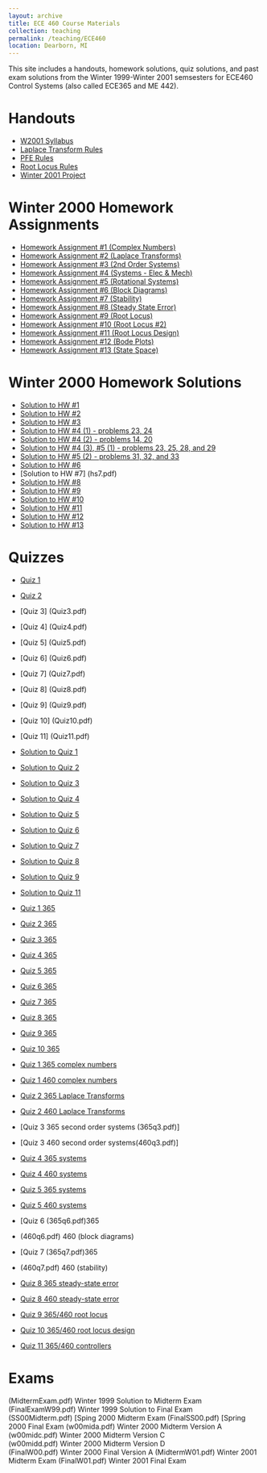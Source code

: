 ```yaml
---
layout: archive
title: ECE 460 Course Materials
collection: teaching
permalink: /teaching/ECE460
location: Dearborn, MI
---
```


This site includes a handouts, homework solutions, quiz solutions, and past exam solutions from the Winter 1999-Winter 2001 semsesters  for ECE460 Control Systems (also called ECE365 and ME 442).


Handouts
======
* [W2001 Syllabus](w2001.pdf) 
* [Laplace Transform Rules](LaplaceTransform.pdf)  
* [PFE Rules](pfexpn.pdf)  
* [Root Locus Rules](RootLocusRules.pdf) 
* [Winter 2001 Project](ProjectW01.pdf)  


Winter 2000 Homework Assignments
======
* [Homework Assignment #1 (Complex Numbers)](hq1.pdf)  
* [Homework Assignment #2 (Laplace Transforms)](hq2.pdf)  
* [Homework Assignment #3 (2nd Order Systems)](hq3.pdf) 
* [Homework Assignment #4 (Systems - Elec & Mech)](hq4.pdf) 
* [Homework Assignment #5 (Rotational Systems)](hq5.pdf) 
* [Homework Assignment #6 (Block Diagrams)](hq6.pdf) 
* [Homework Assignment #7 (Stability)](hq7.pdf) 
* [Homework Assignment #8 (Steady State Error)](hq8.pdf) 
* [Homework Assignment #9 (Root Locus)](hq9.pdf) 
* [Homework Assignment #10 (Root Locus #2)](hq10.pdf) 
* [Homework Assignment #11 (Root Locus Design)](hq11.pdf) 
* [Homework Assignment #12 (Bode Plots)](hq12.pdf) 
* [Homework Assignment #13 (State Space)](hq13.pdf) 


Winter 2000 Homework Solutions
=======
* [Solution to HW #1](hs1.pdf) 
* [Solution to HW #2](hs2.pdf) 
* [Solution to HW #3](hs3.pdf) 
* [Solution to HW #4 (1) - problems 23, 24](hs4_1.pdf) 
* [Solution to HW #4 (2) - problems 14, 20](hs4_2.pdf) 
* [Solution to HW #4 (3), #5 (1) - problems 23, 25, 28, and 29](hs4_3.pdf) 
* [Solution to HW #5 (2) - problems 31, 32, and 33](hs5.pdf) 
* [Solution to HW #6](hs6.pdf) 
* [Solution to HW #7] (hs7.pdf) 
* [Solution to HW #8](hs8.pdf) 
* [Solution to HW #9](hs9.pdf) 
* [Solution to HW #10](hs10.pdf) 
* [Solution to HW #11](hs11.pdf) 
* [Solution to HW #12](hs12.pdf) 
* [Solution to HW #13](hq13.pdf) 


Quizzes
======
* [Quiz 1](Quiz1.pdf) 
* [Quiz 2](Quiz2.pdf)  
* [Quiz 3] (Quiz3.pdf) 
* [Quiz 4] (Quiz4.pdf) 
* [Quiz 5] (Quiz5.pdf) 
* [Quiz 6] (Quiz6.pdf) 
* [Quiz 7] (Quiz7.pdf) 
* [Quiz 8] (Quiz8.pdf) 
* [Quiz 9] (Quiz9.pdf) 
* [Quiz 10] (Quiz10.pdf) 
* [Quiz 11] (Quiz11.pdf) 

* [Solution to Quiz 1](Quiz1.pdf) 
* [Solution to Quiz 2](Quiz2.pdf) 
* [Solution to Quiz 3](Quiz3.pdf) 
* [Solution to Quiz 4](Quiz4.pdf)  
* [Solution to Quiz 5](Quiz5.pdf)  
* [Solution to Quiz 6](Quiz6.pdf)  
* [Solution to Quiz 7](Quiz7.pdf)  
* [Solution to Quiz 8](Quiz8.pdf)  
* [Solution to Quiz 9](Quiz9.pdf)  
* [Solution to Quiz 11](Quiz11.pdf) 

* [Quiz 1 365](365q1.pdf)
* [Quiz 2 365](365q2.pdf) 
* [Quiz 3 365](365q3.pdf) 
* [Quiz 4 365](365q4.pdf)
* [Quiz 5 365](365q5.pdf)
* [Quiz 6 365](365q6.pdf)
* [Quiz 7 365](365q7.pdf)
* [Quiz 8 365](365q8.pdf)
* [Quiz 9 365](365q9.pdf) 
* [Quiz 10 365](365q10.pdf) 

* [Quiz 1 365 complex numbers](365q1.pdf)
* [Quiz 1 460 complex numbers](460q1.pdf) 
* [Quiz 2 365 Laplace Transforms](365q2.pdf)
* [Quiz 2 460 Laplace Transforms](460q2.pdf)
* [Quiz 3 365 second order systems (365q3.pdf)]
* [Quiz 3 460 second order systems(460q3.pdf)]
* [Quiz 4 365 systems](365q4.pdf)
* [Quiz 4 460 systems](460q4.pdf) 
* [Quiz 5 365 systems](365q5.pdf)
* [Quiz 5 460 systems](460q5.pdf) 
* [Quiz 6 (365q6.pdf)365
* (460q6.pdf) 460 (block diagrams)
* [Quiz 7 (365q7.pdf)365
* (460q7.pdf) 460 (stability)
* [Quiz 8 365 steady-state error](365q8.pdf)
* [Quiz 8 460 steady-state error](460q8.pdf)
* [Quiz 9 365/460 root locus](460q9.pdf)  
* [Quiz 10 365/460 root locus design](460q10.pdf)
* [Quiz 11 365/460 controllers](460q11.pdf)

Exams
======
(MidtermExam.pdf) Winter 1999 Solution to Midterm Exam     	
(FinalExamW99.pdf) Winter 1999 Solution to Final Exam  
 (SS00Midterm.pdf) [Sping 2000 Midterm Exam 
 (FinalSS00.pdf) [Spring 2000 Final Exam 
 (w00mida.pdf) Winter 2000 Midterm Version A 
 (w00midc.pdf) Winter 2000 Midterm Version C  
 (w00midd.pdf) Winter 2000 Midterm Version D  
 (FinalW00.pdf) Winter 2000 Final Version A 
(MidtermW01.pdf) Winter 2001 Midterm Exam 
(FinalW01.pdf) Winter 2001 Final Exam 

